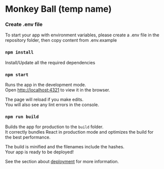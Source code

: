 # Monkey Ball (temp name)

### Create .env file
To start your app with environment variables, please create a .env file in the repository folder, then copy content from .env.example 

### `npm install`
Install/Update all the required dependencies

### `npm start`
Runs the app in the development mode.<br />
Open [http://localhost:4321](http://localhost:4321) to view it in the browser.

The page will reload if you make edits.<br />
You will also see any lint errors in the console.

### `npm run build`

Builds the app for production to the `build` folder.<br />
It correctly bundles React in production mode and optimizes the build for the best performance.

The build is minified and the filenames include the hashes.<br />
Your app is ready to be deployed!

See the section about [deployment](https://facebook.github.io/create-react-app/docs/deployment) for more information.